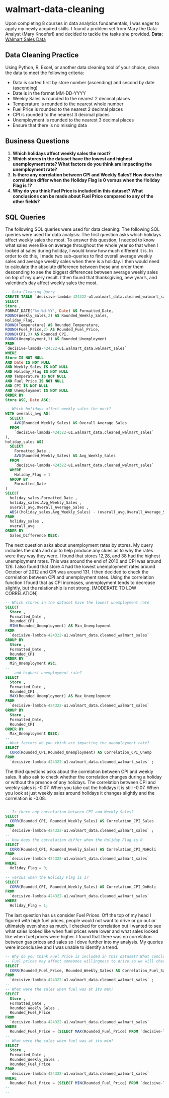 # walmart-data-cleaning
Upon completing 8 courses in data analytics fundamentals, I was eager to apply my newly acquired skills. I found a problem set from Mary the Data Analyst (Mary Knoeferl) and decided to tackle the tasks she provided.
**Data:** [Walmart Sales Data](https://www.kaggle.com/datasets/mikhail1681/walmart-sales)

## Data Cleaning Practice
Using Python, R, Excel, or another data cleaning tool of your choice, clean the data to meet the following criteria:
- Data is sorted first by store number (ascending) and second by date (ascending)
- Date is in the format MM-DD-YYYY
- Weekly Sales is rounded to the nearest 2 decimal places
- Temperature is rounded to the nearest whole number
- Fuel Price is rounded to the nearest 2 decimal places
- CPI is rounded to the nearest 3 decimal places
- Unemployment is rounded to the nearest 3 decimal places
- Ensure that there is no missing data

## Business Questions
1. **Which holidays affect weekly sales the most?**
2. **Which stores in the dataset have the lowest and highest unemployment rate? What factors do you think are impacting the unemployment rate?**
3. **Is there any correlation between CPI and Weekly Sales? How does the correlation differ when the Holiday Flag is 0 versus when the Holiday Flag is 1?**
4. **Why do you think Fuel Price is included in this dataset? What conclusions can be made about Fuel Price compared to any of the other fields?**

## SQL Queries
The following SQL queries were used for data cleaning:
The following SQL queries were used for data analysis:
The first question asks which holidays affect weekly sales the most. To answer this question, I needed to know what sales were like on average throughout the whole year so that when I looked at sales during holiday, I would know how much different it is. In order to do this, I made two sub-queries to find overall average weekly sales and average weekly sales when there is a holiday. I then would need to calculate the absolute difference between these and order them descending to see the biggest differences between average weekly sales on top of my query result.  I then found that thanksgiving, new year’s, and valentine’s day affect weekly sales the most.
```sql
-- Data Cleaning Query
CREATE TABLE `decisive-lambda-424322-u1.walmart_data.cleaned_walmart_sales` AS
SELECT
Store , 
FORMAT_DATE('%m-%d-%Y', Date) AS Formatted_Date,
ROUND(Weekly_Sales,2) AS Rounded_Weekly_Sales,
Holiday_Flag,
ROUND(Temperature) AS Rounded_Temperature,
ROUND(Fuel_Price,2) AS Rounded_Fuel_Price,
ROUND(CPI,3) AS Rounded_CPI,
ROUND(Unemployment,3) AS Rounded_Unemployment
FROM 
`decisive-lambda-424322-u1.walmart_data.walmart_sales`
WHERE
Store IS NOT NULL
AND Date IS NOT NULL
AND Weekly_Sales IS NOT NULL
AND Holiday_Flag IS NOT NULL
AND Temperature IS NOT NULL
AND Fuel_Price IS NOT NULL
AND CPI IS NOT NULL
AND Unemployment IS NOT NULL
ORDER BY
Store ASC, Date ASC;

-- Which holidays affect weekly sales the most?
WITH overall_avg AS(
  SELECT
    AVG(Rounded_Weekly_Sales) AS Overall_Average_Sales
  FROM
    `decisive-lambda-424322-u1.walmart_data.cleaned_walmart_sales`
),
holiday_sales AS(
  SELECT
    Formatted_Date ,
    AVG(Rounded_Weekly_Sales) AS Avg_Weekly_Sales
  FROM
    `decisive-lambda-424322-u1.walmart_data.cleaned_walmart_sales`
  WHERE
    Holiday_Flag = 1
  GROUP BY
    Formatted_Date
)
SELECT
  holiday_sales.Formatted_Date ,
  holiday_sales.Avg_Weekly_Sales ,
  overall_avg.Overall_Average_Sales ,
  ABS((holiday_sales.Avg_Weekly_Sales) - (overall_avg.Overall_Average_Sales)) AS Sales_Difference
FROM
  holiday_sales ,
  overall_avg
ORDER BY
  Sales_Difference DESC;
```
The next question asks about unemployment rates by stores. My query includes the data and cpi to help produce any clues as to why the rates were they way they were. I found that stores 12,28, and 38 had the highest unemployment rates. This was around the end of 2010 and CPI was around 126. I also found that store 4 had the lowest unemployment rates around October of 2012 and CPI was around 131.  I then decided to check the correlation between CPI and unemployment rates. Using the correlation function I found that as CPI increases, unemployment tends to decrease slightly, but the relationship is not strong. [MODERATE TO LOW CORRELATION]
```sql
-- Which stores in the dataset have the lowest unemployment rate
SELECT
  Store ,
  Formatted_Date ,
  Rounded_CPI ,
  MIN(Rounded_Unemployment) AS Min_Unemployment
FROM
  `decisive-lambda-424322-u1.walmart_data.cleaned_walmart_sales` 
GROUP BY
  Store ,
  Formatted_Date ,
  Rounded_CPI 
ORDER BY
  Min_Unemployment ASC;
--
--  and highest unemployment rate? 
SELECT
  Store ,
  Formatted_Date ,
  Rounded_CPI ,
  MAX(Rounded_Unemployment) AS Max_Unemployment
FROM
  `decisive-lambda-424322-u1.walmart_data.cleaned_walmart_sales` 
GROUP BY
  Store ,
  Formatted_Date,
  Rounded_CPI
ORDER BY
  Max_Unemployment DESC;
--
--What factors do you think are impacting the unemployment rate?
SELECT
  CORR(Rounded_CPI,Rounded_Unemployment) AS Correlation_CPI_Unemp
FROM
  `decisive-lambda-424322-u1.walmart_data.cleaned_walmart_sales` ;
```
The third questions asks about the correlation between CPI and weekly sales. It also ask to check whether the correlation changes during a holiday or without the presnce of any holidays. The correlation between CPI and weekly sales is -0.07. When you take out the holidays it is still -0.07. When you look at just weekly sales around holidays it changes slightly and the correlation is -0.08.
```sql

-- Is there any correlation between CPI and Weekly Sales?  
SELECT
  CORR(Rounded_CPI, Rounded_Weekly_Sales) AS Correlation_CPI_Sales
FROM
  `decisive-lambda-424322-u1.walmart_data.cleaned_walmart_sales` ;
--
-- How does the correlation differ when the Holiday Flag is 0 
SELECT
  CORR(Rounded_CPI, Rounded_Weekly_Sales) AS Correlation_CPI_NoHoli
FROM
  `decisive-lambda-424322-u1.walmart_data.cleaned_walmart_sales` 
WHERE
  Holiday_Flag = 0;
--
-- versus when the Holiday Flag is 1?
SELECT
  CORR(Rounded_CPI, Rounded_Weekly_Sales) AS Correlation_CPI_OnHoli
FROM
  `decisive-lambda-424322-u1.walmart_data.cleaned_walmart_sales` 
WHERE
  Holiday_Flag = 1;
```
The last question has us consider Fuel Prices. Off the top of my head I figured with high fuel prices, people would not want to drive or go out or ultimately even shop as much. I checked for correlation but I wanted to see what sales looked like when fuel prices were lower and what sales looked like when fuel prices were higher. I found that there was no correlation between gas prices and sales so I dove further into my analysis. My queries were inconclusive and I was unable to identify a trend.
```sql
-- Why do you think Fuel Price is included in this dataset? What conclusions can be made about Fuel Price compared to any of the other fields?
-- Fuel prices may affect someones willingness to drive so we will check the correlation
SELECT
  CORR(Rounded_Fuel_Price, Rounded_Weekly_Sales) AS Correlation_Fuel_Sales
FROM
  `decisive-lambda-424322-u1.walmart_data.cleaned_walmart_sales` ;
--
-- What were the sales when fuel was at its max?
SELECT
  Store ,
  Formatted_Date ,
  Rounded_Weekly_Sales ,
  Rounded_Fuel_Price
FROM
  `decisive-lambda-424322-u1.walmart_data.cleaned_walmart_sales` 
WHERE
  Rounded_Fuel_Price = (SELECT MAX(Rounded_Fuel_Price) FROM `decisive-lambda-424322-u1.walmart_data.cleaned_walmart_sales`);
--
-- What were the sales when fuel was at its min?
SELECT
  Store ,
  Formatted_Date ,
  Rounded_Weekly_Sales ,
  Rounded_Fuel_Price
FROM
  `decisive-lambda-424322-u1.walmart_data.cleaned_walmart_sales` 
WHERE
  Rounded_Fuel_Price = (SELECT MIN(Rounded_Fuel_Price) FROM `decisive-lambda-424322-u1.walmart_data.cleaned_walmart_sales`);
--
--
```




